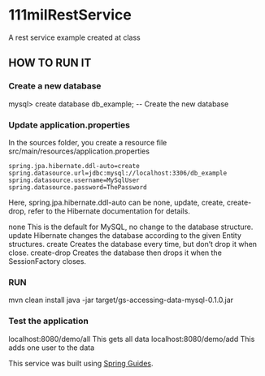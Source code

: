 # 111milRestService
A rest service example created at class

## HOW TO RUN IT

### Create a new database

mysql> create database db_example; -- Create the new database

### Update application.properties
In the sources folder, you create a resource file src/main/resources/application.properties

<pre class="prettyprint highlight" id="code-block-4"><code class="language-java" data-lang="java"><span class="pln">spring</span><span class="pun">.</span><span class="pln">jpa</span><span class="pun">.</span><span class="pln">hibernate</span><span class="pun">.</span><span class="pln">ddl</span><span class="pun">-</span><span class="kwd">auto</span><span class="pun">=</span><span class="pln">create
spring</span><span class="pun">.</span><span class="pln">datasource</span><span class="pun">.</span><span class="pln">url</span><span class="pun">=</span><span class="pln">jdbc</span><span class="pun">:</span><span class="pln">mysql</span><span class="pun">:</span><span class="com">//localhost:3306/db_example</span><span class="pln">
spring</span><span class="pun">.</span><span class="pln">datasource</span><span class="pun">.</span><span class="pln">username</span><span class="pun">=</span><span class="pln">MySqlUser
spring</span><span class="pun">.</span><span class="pln">datasource</span><span class="pun">.</span><span class="pln">password</span><span class="pun">=</span><span class="typ">ThePassword</span></code></pre>

Here, spring.jpa.hibernate.ddl-auto can be none, update, create, create-drop, refer to the Hibernate documentation for details.

none This is the default for MySQL, no change to the database structure.
update Hibernate changes the database according to the given Entity structures.
create Creates the database every time, but don’t drop it when close.
create-drop Creates the database then drops it when the SessionFactory closes.

### RUN

mvn clean install
java -jar target/gs-accessing-data-mysql-0.1.0.jar

### Test the application

localhost:8080/demo/all This gets all data localhost:8080/demo/add This adds one user to the data


This service was built using [Spring Guides](https://spring.io/guides/gs/accessing-data-mysql/).

